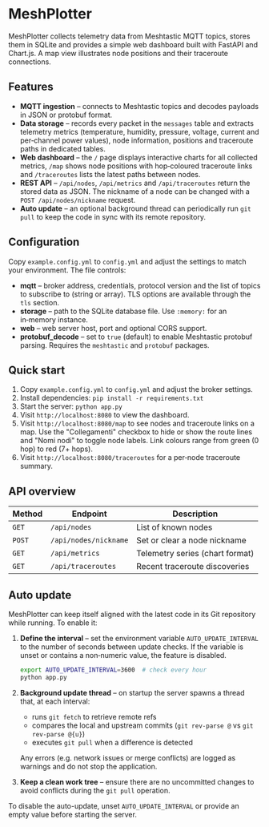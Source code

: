 # MeshPlotter


MeshPlotter collects telemetry data from Meshtastic MQTT topics, stores them in SQLite and provides a simple web dashboard built with FastAPI and Chart.js. A map view illustrates node positions and their traceroute connections.

## Features

- **MQTT ingestion** – connects to Meshtastic topics and decodes payloads in
  JSON or protobuf format.
- **Data storage** – records every packet in the `messages` table and extracts
  telemetry metrics (temperature, humidity, pressure, voltage, current and
  per‑channel power values), node information, positions and traceroute paths in
  dedicated tables.
- **Web dashboard** – the `/` page displays interactive charts for all
  collected metrics, `/map` shows node positions with hop‑coloured traceroute
  links and `/traceroutes` lists the latest paths between nodes.
- **REST API** – `/api/nodes`, `/api/metrics` and `/api/traceroutes` return the
  stored data as JSON.  The nickname of a node can be changed with a
  `POST /api/nodes/nickname` request.
- **Auto update** – an optional background thread can periodically run
  `git pull` to keep the code in sync with its remote repository.

## Configuration

Copy `example.config.yml` to `config.yml` and adjust the settings to match your
environment.  The file controls:

- **mqtt** – broker address, credentials, protocol version and the list of
  topics to subscribe to (string or array).  TLS options are available through
  the `tls` section.
- **storage** – path to the SQLite database file.  Use `:memory:` for an
  in‑memory instance.
- **web** – web server host, port and optional CORS support.
- **protobuf_decode** – set to `true` (default) to enable Meshtastic protobuf
  parsing.  Requires the `meshtastic` and `protobuf` packages.

## Quick start

1. Copy `example.config.yml` to `config.yml` and adjust the broker settings.
2. Install dependencies: `pip install -r requirements.txt`
3. Start the server: `python app.py`
4. Visit `http://localhost:8080` to view the dashboard.
5. Visit `http://localhost:8080/map` to see nodes and traceroute links on a
   map. Use the "Collegamenti" checkbox to hide or show the route lines and
   "Nomi nodi" to toggle node labels. Link colours range from green (0 hop) to
   red (7+ hops).
6. Visit `http://localhost:8080/traceroutes` for a per‑node traceroute
   summary.

## API overview

| Method | Endpoint               | Description                      |
| ------ | ---------------------- | -------------------------------- |
| `GET`  | `/api/nodes`           | List of known nodes              |
| `POST` | `/api/nodes/nickname`  | Set or clear a node nickname     |
| `GET`  | `/api/metrics`         | Telemetry series (chart format)  |
| `GET`  | `/api/traceroutes`     | Recent traceroute discoveries    |

## Auto update

MeshPlotter can keep itself aligned with the latest code in its Git repository
while running. To enable it:

1. **Define the interval** – set the environment variable
   `AUTO_UPDATE_INTERVAL` to the number of seconds between update checks. If the
   variable is unset or contains a non‑numeric value, the feature is disabled.

   ```bash
   export AUTO_UPDATE_INTERVAL=3600  # check every hour
   python app.py
   ```

2. **Background update thread** – on startup the server spawns a thread that,
   at each interval:
   - runs `git fetch` to retrieve remote refs
   - compares the local and upstream commits (`git rev-parse @` vs
     `git rev-parse @{u}`)
   - executes `git pull` when a difference is detected

   Any errors (e.g. network issues or merge conflicts) are logged as warnings
   and do not stop the application.

3. **Keep a clean work tree** – ensure there are no uncommitted changes to
   avoid conflicts during the `git pull` operation.

To disable the auto-update, unset `AUTO_UPDATE_INTERVAL` or provide an empty
value before starting the server.